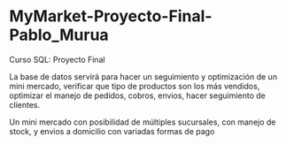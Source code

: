 # MyMarket-Proyecto-Final-Pablo_Murua
Curso SQL: Proyecto Final


La base de datos servirá para hacer un seguimiento y optimización de un mini mercado, verificar que tipo de productos son los más vendidos, optimizar el manejo de pedidos, cobros, envios, hacer seguimiento de clientes.

Un mini mercado con posibilidad de múltiples sucursales, con manejo de stock, y envios a domicilio con variadas formas de pago 

